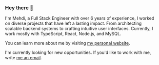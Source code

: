 ### Hey there 👋

I'm Mehdi, a Full Stack Engineer with over 6 years of experience, I worked on diverse projects that have left a lasting impact. From architecting scalable backend systems to crafting intuitive user interfaces. Currently, I work mostly with TypeScript, React, Node.js, and MySQL.

You can learn more about me by visiting [my personal website](http://mehdichemaa.com).

I'm currently looking for new opportunities. If you'd like to work with me, write [me an email](mailto:hello@mehdichemaa.com).
